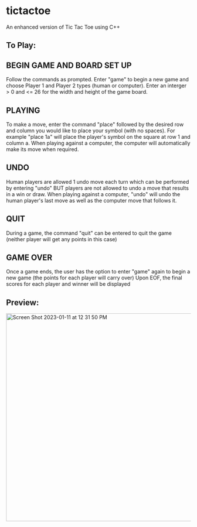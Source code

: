 # tictactoe
An enhanced version of Tic Tac Toe using C++

## To Play:

## BEGIN GAME AND BOARD SET UP
Follow the commands as prompted. Enter "game" to begin a new game and choose Player 1 and Player 2 types (human or computer). 
Enter an interger > 0 and <= 26 for the width and height of the game board. 

## PLAYING 
To make a move, enter the command "place" followed by the desired row and column you would like to place your symbol (with no spaces). For example "place 1a" will place the player's symbol on the square at row 1 and column a.
When playing against a computer, the computer will automatically make its move when required. 

## UNDO
Human players are allowed 1 undo move each turn which can be performed by entering "undo" BUT players are not allowed to undo a move that results in a win or draw. When playing against a computer, "undo" will undo the human player's last move as well as the computer move that follows it. 

## QUIT
During a game, the command "quit" can be entered to quit the game (neither player will get any points in this case)

## GAME OVER
Once a game ends, the user has the option to enter "game" again to begin a new game (the points for each player will carry over)
Upon EOF, the final scores for each player and winner will be displayed

## Preview:
<img width="568" alt="Screen Shot 2023-01-11 at 12 31 50 PM" src="https://user-images.githubusercontent.com/73706995/211877432-def493bb-96e7-48fa-8487-c277019d5f4d.png">

